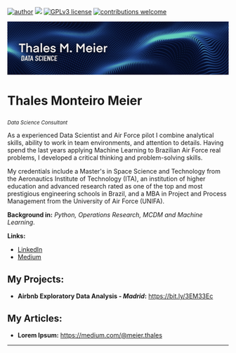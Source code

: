 [![author](https://img.shields.io/badge/author-thalestmm-red.svg)](https://www.linkedin.com/in/thales-m-meier-44593b17b) [![](https://img.shields.io/badge/python-3.10+-blue.svg)](https://www.python.org/downloads/release/python-365/) [![GPLv3 license](https://img.shields.io/badge/License-GPLv3-blue.svg)](http://perso.crans.org/besson/LICENSE.html) [![contributions welcome](https://img.shields.io/badge/contributions-welcome-brightgreen.svg?style=flat)](https://github.com/thalestmm/issues)

<p align="center">
  <img src="banner.jpg" >
</p>

# Thales Monteiro Meier
<sub>*Data Science Consultant*</sub>

As a experienced Data Scientist and Air Force pilot I combine analytical skills, ability to work in team environments, and attention to details. Having spend the last years applying Machine Learning to Brazilian Air Force real problems, I developed a critical thinking and problem-solving skills.

My credentials include a Master's in Space Science and Technology from the Aeronautics Institute of Technology (ITA), an institution of higher education and advanced research rated as one of the top and most prestigious engineering schools in Brazil, and a MBA in Project and Process Management from the University of Air Force (UNIFA).

**Background in:** *Python, Operations Research, MCDM and Machine Learning*.

**Links:**
* [LinkedIn](https://www.linkedin.com/in/thales-m-meier-44593b17b)
* [Medium](https://medium.com/@meier.thales)


## My Projects:

* **Airbnb Exploratory Data Analysis - *Madrid*:** https://bit.ly/3EM33Ec


## My Articles:

* **Lorem Ipsum:** https://medium.com/@meier.thales

---
<!---
thalestmm/thalestmm is a ✨ special ✨ repository because its `README.md` (this file) appears on your GitHub profile.
You can click the Preview link to take a look at your changes.
--->
